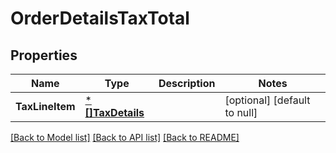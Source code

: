 # OrderDetailsTaxTotal

## Properties
Name | Type | Description | Notes
------------ | ------------- | ------------- | -------------
**TaxLineItem** | [***[]TaxDetails**](array.md) |  | [optional] [default to null]

[[Back to Model list]](../README.md#documentation-for-models) [[Back to API list]](../README.md#documentation-for-api-endpoints) [[Back to README]](../README.md)

